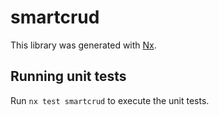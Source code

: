 # smartcrud

This library was generated with [Nx](https://nx.dev).

## Running unit tests

Run `nx test smartcrud` to execute the unit tests.
